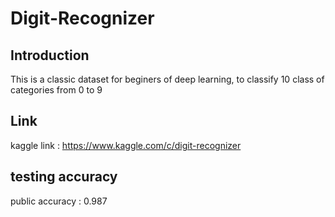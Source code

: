 # Digit-Recognizer
## Introduction
This is a classic dataset for beginers of deep learning, to classify 10 class of categories from 0 to 9   
## Link
kaggle link : https://www.kaggle.com/c/digit-recognizer  
## testing accuracy
public accuracy : 0.987
